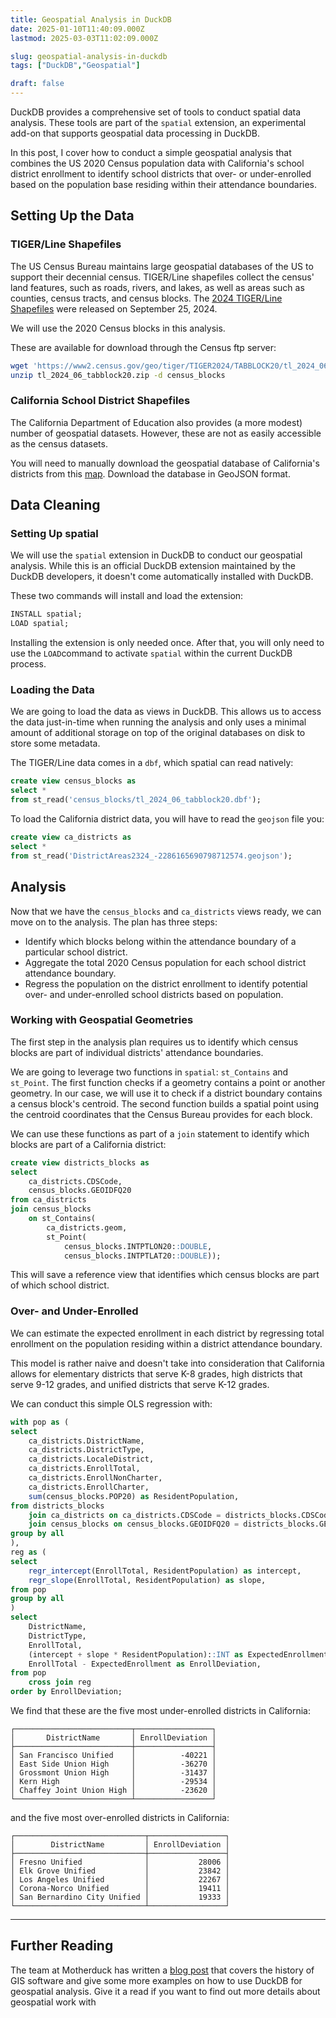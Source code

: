 ```yaml
---
title: Geospatial Analysis in DuckDB
date: 2025-01-10T11:40:09.000Z
lastmod: 2025-03-03T11:02:09.000Z

slug: geospatial-analysis-in-duckdb
tags: ["DuckDB","Geospatial"]

draft: false
---
```


DuckDB provides a comprehensive set of tools to conduct spatial data analysis. These tools are part of the `spatial` extension, an experimental add-on that supports geospatial data processing in DuckDB.

In this post, I cover how to conduct a simple geospatial analysis that combines the US 2020 Census population data with California's school district enrollment to identify school districts that over- or under-enrolled based on the population base residing within their attendance boundaries.

## Setting Up the Data

### TIGER/Line Shapefiles

The US Census Bureau maintains large geospatial databases of the US to support their decennial census. TIGER/Line shapefiles collect the census' land features, such as roads, rivers, and lakes, as well as areas such as counties, census tracts, and census blocks. The [2024 TIGER/Line Shapefiles](https://www.census.gov/geographies/mapping-files/time-series/geo/tiger-line-file.html) were released on September 25, 2024.

We will use the 2020 Census blocks in this analysis.

These are available for download through the Census ftp server:

```bash {title="Download US Census blocks"}
wget 'https://www2.census.gov/geo/tiger/TIGER2024/TABBLOCK20/tl_2024_06_tabblock20.zip'
unzip tl_2024_06_tabblock20.zip -d census_blocks
```

### California School District Shapefiles

The California Department of Education also provides (a more modest) number of geospatial datasets. However, these are not as easily accessible as the census datasets.

You will need to manually download the geospatial database of California's districts from this [map](https://gis.data.ca.gov/datasets/CDEGIS::california-school-district-areas-2023-24/explore?location=36.948239%2C-119.002226%2C6.36). Download the database in GeoJSON format.

## Data Cleaning

### Setting Up spatial

We will use the `spatial` extension in DuckDB to conduct our geospatial analysis. While this is an official DuckDB extension maintained by the DuckDB developers, it doesn't come automatically installed with DuckDB.

These two commands will install and load the extension:

```sql {title="Load spatial in DuckDB"}
INSTALL spatial;
LOAD spatial;
```

Installing the extension is only needed once. After that, you will only need to use the `LOAD`command to activate `spatial` within the current DuckDB process.

### Loading the Data

We are going to load the data as views in DuckDB. This allows us to access the data just-in-time when running the analysis and only uses a minimal amount of additional storage on top of the original databases on disk to store some metadata.

The TIGER/Line data comes in a `dbf`, which spatial can read natively:

```sql {title="Load spatial in DuckDB"}
create view census_blocks as
select * 
from st_read('census_blocks/tl_2024_06_tabblock20.dbf');
```

To load the California district data, you will have to read the `geojson` file you:

```sql {title="Load CA district map"}
create view ca_districts as 
select * 
from st_read('DistrictAreas2324_-2286165690798712574.geojson');
```

## Analysis

Now that we have the `census_blocks` and `ca_districts` views ready, we can move on to the analysis. The plan has three steps:

- Identify which blocks belong within the attendance boundary of a particular school district.
- Aggregate the total 2020 Census population for each school district attendance boundary.
- Regress the population on the district enrollment to identify potential over- and under-enrolled school districts based on population.

### Working with Geospatial Geometries

The first step in the analysis plan requires us to identify which census blocks are part of individual districts' attendance boundaries.

We are going to leverage two functions in `spatial`: `st_Contains` and `st_Point`. The first function checks if a geometry contains a point or another geometry. In our case, we will use it to check if a district boundary contains a census block's centroid. The second function builds a spatial point using the centroid coordinates that the Census Bureau provides for each block.

We can use these functions as part of a `join` statement to identify which blocks are part of a California district:

```sql {title="Combine US Blocks and CA District map"}
create view districts_blocks as
select 
    ca_districts.CDSCode,
    census_blocks.GEOIDFQ20
from ca_districts 
join census_blocks 
    on st_Contains(
        ca_districts.geom, 
        st_Point(
            census_blocks.INTPTLON20::DOUBLE,
            census_blocks.INTPTLAT20::DOUBLE));
```

This will save a reference view that identifies which census blocks are part of which school district.

### Over- and Under-Enrolled

We can estimate the expected enrollment in each district by regressing total enrollment on the population residing within a district attendance boundary.

This model is rather naive and doesn't take into consideration that California allows for elementary districts that serve K-8 grades, high districts that serve 9-12 grades, and unified districts that serve K-12 grades.

We can conduct this simple OLS regression with:

```sql {title="Regress student enrollment on population"}
with pop as (
select
    ca_districts.DistrictName, 
    ca_districts.DistrictType,
    ca_districts.LocaleDistrict, 
    ca_districts.EnrollTotal, 
    ca_districts.EnrollNonCharter, 
    ca_districts.EnrollCharter, 
    sum(census_blocks.POP20) as ResidentPopulation,
from districts_blocks
    join ca_districts on ca_districts.CDSCode = districts_blocks.CDSCode
    join census_blocks on census_blocks.GEOIDFQ20 = districts_blocks.GEOIDFQ20
group by all
),
reg as (
select
    regr_intercept(EnrollTotal, ResidentPopulation) as intercept,
    regr_slope(EnrollTotal, ResidentPopulation) as slope,
from pop
group by all
)
select
    DistrictName,
    DistrictType,
    EnrollTotal,
    (intercept + slope * ResidentPopulation)::INT as ExpectedEnrollment,
    EnrollTotal - ExpectedEnrollment as EnrollDeviation,
from pop
    cross join reg
order by EnrollDeviation;
```

We find that these are the five most under-enrolled districts in California:

``` {title="Under-enrollment estimates"}
┌──────────────────────────┬─────────────────┐
│       DistrictName       │ EnrollDeviation │
├──────────────────────────┼─────────────────┤
│ San Francisco Unified    │          -40221 │
│ East Side Union High     │          -36270 │
│ Grossmont Union High     │          -31437 │
│ Kern High                │          -29534 │
│ Chaffey Joint Union High │          -23620 │
└──────────────────────────┴─────────────────┘
```


and the five most over-enrolled districts in California:

``` {title="Over-enrollment estiamtes"}
┌─────────────────────────────┬─────────────────┐
│        DistrictName         │ EnrollDeviation │
├─────────────────────────────┼─────────────────┤
│ Fresno Unified              │           28006 │
│ Elk Grove Unified           │           23842 │
│ Los Angeles Unified         │           22267 │
│ Corona-Norco Unified        │           19411 │
│ San Bernardino City Unified │           19333 │
└─────────────────────────────┴─────────────────┘
```

---

## Further Reading

The team at Motherduck has written a [blog post](https://motherduck.com/blog/geospatial-for-beginner-duckdb-spatial-motherduck/) that covers the history of GIS software and give some more examples on how to use DuckDB for geospatial analysis. Give it a read if you want to find out more details about geospatial work with  
